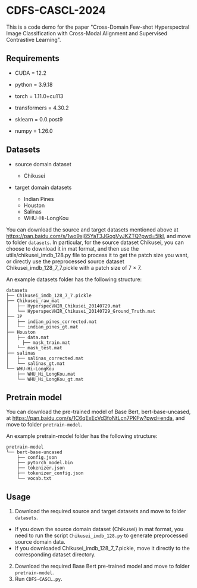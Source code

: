 # CDFS-CASCL-2024
This is a code demo for the paper "Cross-Domain Few-shot Hyperspectral Image Classification with Cross-Modal Alignment and Supervised Contrastive Learning".


## Requirements

- CUDA = 12.2

- python = 3.9.18 

- torch = 1.11.0+cu113 

- transformers = 4.30.2

- sklearn = 0.0.post9

- numpy = 1.26.0

## Datasets

- source domain dataset
  - Chikusei

- target domain datasets
  - Indian Pines
  - Houston
  - Salinas
  - WHU-Hi-LongKou

You can download the source and target datasets mentioned above at https://pan.baidu.com/s/1wo9xj85YaT3JGogVyJKZTQ?pwd=5lkl, and move to folder `datasets`.  In particular, for the source dataset Chikusei, you can choose to download it in mat format, and then use the utils/chikusei_imdb_128.py file to process it to get the patch size you want, or directly use the preprocessed source dataset Chikusei_imdb_128_7_7.pickle with a patch size of 7 $\times$ 7. 

An example datasets folder has the following structure:

```
datasets
├── Chikusei_imdb_128_7_7.pickle
├── Chikusei_raw_mat
│   ├── HyperspecVNIR_Chikusei_20140729.mat
│   └── HyperspecVNIR_Chikusei_20140729_Ground_Truth.mat
├── IP
│   ├── indian_pines_corrected.mat
│   └── indian_pines_gt.mat
├── Houston
│   ├── data.mat
│	  ├── mask_train.mat
│   └── mask_test.mat
├── salinas
│   ├── salinas_corrected.mat
│   └── salinas_gt.mat
└── WHU-Hi-LongKou
    ├── WHU_Hi_LongKou.mat
    └── WHU_Hi_LongKou_gt.mat
```

## Pretrain model

You can download the pre-trained model of Base Bert, bert-base-uncased, at https://pan.baidu.com/s/1C6qExEcVd3foNtLcn7PKFw?pwd=enda, and move to folder `pretrain-model`.

An example pretrain-model folder has the following structure:

```
pretrain-model
└── bert-base-uncased
    ├── config.json
    ├── pytorch_model.bin
    ├── tokenizer.json
    ├── tokenizer_config.json
    └── vocab.txt
```

## Usage

1. Download the required source and target datasets and move to folder `datasets`.

- If you down the source domain dataset (Chikusei) in mat format, you need to run the script `Chikusei_imdb_128.py` to generate preprocessed source domain data. 
- If you downloaded Chikusei_imdb_128_7_7.pickle, move it directly to the corresponding dataset directory.

2. Download the required Base Bert pre-trained model and move to folder `pretrain-model`.
3. Run `CDFS-CASCL.py`. 
